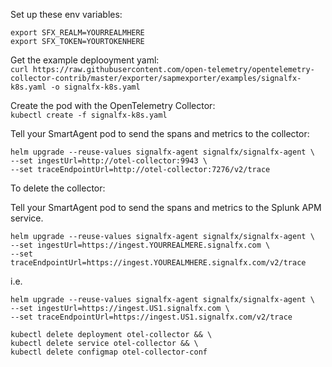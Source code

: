 Set up these env variables:  
```
export SFX_REALM=YOURREALMHERE
export SFX_TOKEN=YOURTOKENHERE
```

Get the example deplooyment yaml:  
`curl https://raw.githubusercontent.com/open-telemetry/opentelemetry-collector-contrib/master/exporter/sapmexporter/examples/signalfx-k8s.yaml -o signalfx-k8s.yaml`

Create the pod with the OpenTelemetry Collector:  
`kubectl create -f signalfx-k8s.yaml`  

Tell your SmartAgent pod to send the spans and metrics to the collector:  

```
helm upgrade --reuse-values signalfx-agent signalfx/signalfx-agent \
--set ingestUrl=http://otel-collector:9943 \
--set traceEndpointUrl=http://otel-collector:7276/v2/trace
```

To delete the collector:  

Tell your SmartAgent pod to send the spans and metrics to the Splunk APM service.  

```
helm upgrade --reuse-values signalfx-agent signalfx/signalfx-agent \
--set ingestUrl=https://ingest.YOURREALMERE.signalfx.com \
--set traceEndpointUrl=https://ingest.YOUREALMHERE.signalfx.com/v2/trace
```
i.e.
```
helm upgrade --reuse-values signalfx-agent signalfx/signalfx-agent \
--set ingestUrl=https://ingest.US1.signalfx.com \
--set traceEndpointUrl=https://ingest.US1.signalfx.com/v2/trace
```

```
kubectl delete deployment otel-collector && \
kubectl delete service otel-collector && \
kubectl delete configmap otel-collector-conf
```
